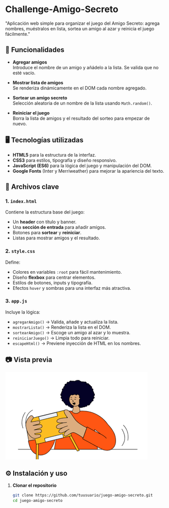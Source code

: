# Challenge-Amigo-Secreto
"Aplicación web simple para organizar el juego del Amigo Secreto: agrega nombres, muéstralos en lista, sortea un amigo al azar y reinicia el juego fácilmente."
## 🚀 Funcionalidades

- **Agregar amigos**  
  Introduce el nombre de un amigo y añádelo a la lista. Se valida que no esté vacío.
  
- **Mostrar lista de amigos**  
  Se renderiza dinámicamente en el DOM cada nombre agregado.
  
- **Sortear un amigo secreto**  
  Selección aleatoria de un nombre de la lista usando `Math.random()`.
  
- **Reiniciar el juego**  
  Borra la lista de amigos y el resultado del sorteo para empezar de nuevo.

## 🖥️ Tecnologías utilizadas

- **HTML5** para la estructura de la interfaz.
- **CSS3** para estilos, tipografía y diseño responsivo.
- **JavaScript (ES6)** para la lógica del juego y manipulación del DOM.
- **Google Fonts** (Inter y Merriweather) para mejorar la apariencia del texto.

## 📜 Archivos clave

### 1. `index.html`
Contiene la estructura base del juego:
- Un **header** con título y banner.
- Una **sección de entrada** para añadir amigos.
- Botones para **sortear** y **reiniciar**.
- Listas para mostrar amigos y el resultado.

### 2. `style.css`
Define:
- Colores en variables `:root` para fácil mantenimiento.
- Diseño **flexbox** para centrar elementos.
- Estilos de botones, inputs y tipografía.
- Efectos `hover` y sombras para una interfaz más atractiva.

### 3. `app.js`
Incluye la lógica:
- `agregarAmigo()` → Valida, añade y actualiza la lista.
- `mostrarLista()` → Renderiza la lista en el DOM.
- `sortearAmigo()` → Escoge un amigo al azar y lo muestra.
- `reiniciarJuego()` → Limpia todo para reiniciar.
- `escapeHtml()` → Previene inyección de HTML en los nombres.

## 📷 Vista previa

![Vista previa del juego](assets/amigo-secreto.png)

## ⚙️ Instalación y uso

1. **Clonar el repositorio**
   ```bash
   git clone https://github.com/tuusuario/juego-amigo-secreto.git
   cd juego-amigo-secreto

